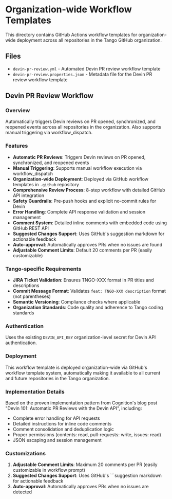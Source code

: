 # Organization-wide Workflow Templates

This directory contains GitHub Actions workflow templates for organization-wide deployment across all repositories in the Tango GitHub organization.

## Files

- `devin-pr-review.yml` - Automated Devin PR review workflow template
- `devin-pr-review.properties.json` - Metadata file for the Devin PR review workflow template

## Devin PR Review Workflow

### Overview
Automatically triggers Devin reviews on PR opened, synchronized, and reopened events across all repositories in the organization. Also supports manual triggering via workflow_dispatch.

### Features
- **Automatic PR Reviews**: Triggers Devin reviews on PR opened, synchronized, and reopened events
- **Manual Triggering**: Supports manual workflow execution via workflow_dispatch
- **Organization-wide Deployment**: Deployed via GitHub workflow templates in `.github` repository
- **Comprehensive Review Process**: 8-step workflow with detailed GitHub API integration
- **Safety Guardrails**: Pre-push hooks and explicit no-commit rules for Devin
- **Error Handling**: Complete API response validation and session management
- **Comment System**: Detailed inline comments with embedded code using GitHub REST API
- **Suggested Changes Support**: Uses GitHub's suggestion markdown for actionable feedback
- **Auto-approval**: Automatically approves PRs when no issues are found
- **Adjustable Comment Limits**: Default 20 comments per PR (easily customizable)

### Tango-specific Requirements
- **JIRA Ticket Validation**: Ensures TNGO-XXX format in PR titles and descriptions
- **Commit Message Format**: Validates `feat: TNGO-XXX description` format (not parentheses)
- **Semantic Versioning**: Compliance checks where applicable
- **Organization Standards**: Code quality and adherence to Tango coding standards

### Authentication
Uses the existing `DEVIN_API_KEY` organization-level secret for Devin API authentication.

### Deployment
This workflow template is deployed organization-wide via GitHub's workflow template system, automatically making it available to all current and future repositories in the Tango organization.

### Implementation Details
Based on the proven implementation pattern from Cognition's blog post "Devin 101: Automatic PR Reviews with the Devin API", including:
- Complete error handling for API requests
- Detailed instructions for inline code comments
- Comment consolidation and deduplication logic
- Proper permissions (contents: read, pull-requests: write, issues: read)
- JSON escaping and session management

### Customizations
1. **Adjustable Comment Limits**: Maximum 20 comments per PR (easily customizable in workflow prompt)
2. **Suggested Changes Support**: Uses GitHub's ```suggestion markdown for actionable feedback
3. **Auto-approval**: Automatically approves PRs when no issues are detected

